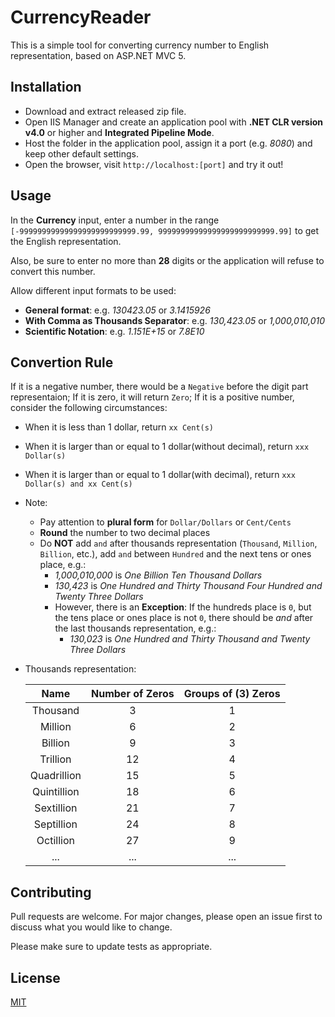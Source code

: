 

# CurrencyReader

This is a simple tool for converting currency number to English representation, based on ASP.NET MVC 5.

## Installation

- Download and extract released zip file.
- Open IIS Manager and create an application pool with **.NET CLR version v4.0** or higher and **Integrated Pipeline Mode**.
- Host the folder in the application pool, assign it a port (e.g. *8080*) and keep other default settings.
- Open the browser, visit `http://localhost:[port]` and try it out!

## Usage

In the **Currency** input, enter a number in the range `[-99999999999999999999999999.99, 99999999999999999999999999.99]` to get the English representation.

Also, be sure to enter no more than **28** digits or the application will refuse to convert this number.

Allow different input formats to be used:

- **General format**: e.g. *130423.05* or *3.1415926*
- **With Comma as Thousands Separator**: e.g. *130,423.05* or *1,000,010,010*
- **Scientific Notation**: e.g. *1.151E+15* or *7.8E10*

## Convertion Rule

If it is a negative number, there would be a `Negative` before the digit part representaion;
If it is zero, it will return `Zero`;
If it is a positive number, consider the following circumstances:
* When it is less than 1 dollar, return `xx Cent(s)`
* When it is larger than or equal to 1 dollar(without decimal), return `xxx Dollar(s)`
* When it is larger than or equal to 1 dollar(with decimal), return `xxx Dollar(s) and xx Cent(s)`
* Note:
	* Pay attention to **plural form** for `Dollar/Dollars` or `Cent/Cents`
	* **Round** the number to two decimal places
	* Do **NOT** add `and` after thousands representation (`Thousand`, `Million`, `Billion`, etc.), add `and` between `Hundred` and the next tens or ones place, e.g.:
		* *1,000,010,000* is *One Billion Ten Thousand Dollars*
		* *130,423* is *One Hundred and Thirty Thousand Four Hundred and Twenty Three Dollars*
		* However, there is an **Exception**: If the hundreds place is `0`, but the tens place or ones place is not `0`, there should be *and* after the last thousands representation, e.g.:
			* *130,023* is *One Hundred and Thirty Thousand and Twenty Three Dollars*
* Thousands representation:

	Name | Number of Zeros | Groups of (3) Zeros
	:-: | :-: | :-:
	Thousand | 3 | 1|
	Million | 6 | 2|
	Billion | 9 | 3|
	Trillion | 12 | 4|
	Quadrillion | 15 | 5|
	Quintillion | 18 | 6|
	Sextillion | 21 | 7|
	Septillion | 24 | 8|
	Octillion | 27 | 9|
	... | ... | ...

## Contributing

Pull requests are welcome. For major changes, please open an issue first to discuss what you would like to change.

Please make sure to update tests as appropriate.

## License

[MIT](https://choosealicense.com/licenses/mit/)
